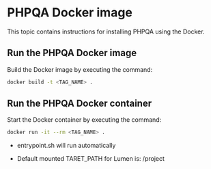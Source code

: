 # PHPQA Docker image

This topic contains instructions for installing PHPQA using the Docker.

## Run the PHPQA Docker image

Build the Docker image by executing the command:

```bash
docker build -t <TAG_NAME> .
```

## Run the PHPQA Docker container

Start the Docker container by executing the command:

```bash
docker run -it --rm <TAG_NAME> .
```

- entrypoint.sh will run automatically

- Default mounted TARET_PATH for Lumen is: /project